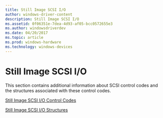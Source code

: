 ```yaml
---
title: Still Image SCSI I/O
author: windows-driver-content
description: Still Image SCSI I/O
ms.assetid: 0f06351e-7dea-4d93-af05-bcc0572655e3
ms.author: windowsdriverdev
ms.date: 04/20/2017
ms.topic: article
ms.prod: windows-hardware
ms.technology: windows-devices
---
```


# Still Image SCSI I/O





This section contains additional information about SCSI control codes and the structures associated with these control codes.

[Still Image SCSI I/O Control Codes](still-image-scsi-i-o-control-codes.md)

[Still Image SCSI I/O Structures](still-image-scsi-i-o-structures.md)

 

 




